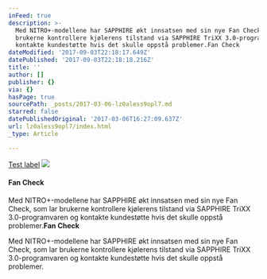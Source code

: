 ```yaml
---
inFeed: true
description: >-
  Med NITRO+-modellene har SAPPHIRE økt innsatsen med sin nye Fan Check, som lar
  brukerne kontrollere kjølerens tilstand via SAPPHIRE TriXX 3.0-programvaren og
  kontakte kundestøtte hvis det skulle oppstå problemer.Fan Check
dateModified: '2017-09-03T22:18:17.649Z'
datePublished: '2017-09-03T22:18:18.216Z'
title: ''
author: []
publisher: {}
via: {}
hasPage: true
sourcePath: _posts/2017-03-06-lz0aless9opl7.md
starred: false
datePublishedOriginal: '2017-03-06T16:27:09.637Z'
url: lz0aless9opl7/index.html
_type: Article

---
```

[Test label][0]
![](https://the-grid-user-content.s3-us-west-2.amazonaws.com/cf16a40e-8d49-49c2-98af-f9a7ebd21e3e.jpg)

#### **Fan Check**

Med NITRO+-modellene har SAPPHIRE økt innsatsen med sin nye Fan Check, som lar brukerne kontrollere kjølerens tilstand via SAPPHIRE TriXX 3.0-programvaren og kontakte kundestøtte hvis det skulle oppstå problemer.**Fan Check**

Med NITRO+-modellene har SAPPHIRE økt innsatsen med sin nye Fan Check, som lar brukerne kontrollere kjølerens tilstand via SAPPHIRE TriXX 3.0-programvaren og kontakte kundestøtte hvis det skulle oppstå problemer.

[0]: httpg.no
